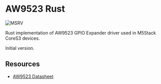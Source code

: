 # AW9523 Rust

![MSRV](https://img.shields.io/badge/MSRV-1.60-blue?style=flat-square)

Rust implementation of AW9523 GPIO Expander driver used in M5Stack CoreS3 devices.

Initial version.

## Resources
- [AW9523 Datasheet](https://cdn-shop.adafruit.com/product-files/4886/AW9523+English+Datasheet.pdf)
